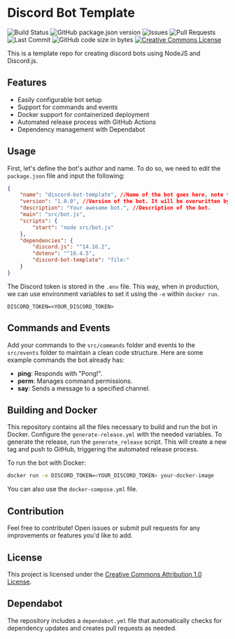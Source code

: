 # Discord Bot Template

![Build Status](https://github.com/ggfto/discord-bot-template/actions/workflows/generate-release.yml/badge.svg)
![GitHub package.json version](https://img.shields.io/github/package-json/v/ggfto/discord-bot-template?color=blue)
![Issues](https://img.shields.io/github/issues/ggfto/discord-bot-template.svg)
![Pull Requests](https://img.shields.io/github/issues-pr/ggfto/discord-bot-template.svg)
![Last Commit](https://img.shields.io/github/last-commit/ggfto/discord-bot-template.svg?color=blue)
![GitHub code size in bytes](https://img.shields.io/github/languages/code-size/ggfto/discord-bot-template)
[![Creative Commons License](https://licensebuttons.net/l/by/1.0/80x15.png)](https://creativecommons.org/licenses/by/1.0/)

This is a template repo for creating discord bots using NodeJS and Discord.js.

## Features

- Easily configurable bot setup
- Support for commands and events
- Docker support for containerized deployment
- Automated release process with GitHub Actions
- Dependency management with Dependabot

## Usage

First, let's define the bot's author and name. To do so, we need to edit the `package.json` file and input the following:

```json
{
    "name": "discord-bot-template", //Name of the bot goes here, note that in dependencies, we also use the same. Use '-' is a good practice.
    "version": "1.0.0", //Version of the bot. It will be overwritten by the `generate-release` script.
    "description": "Your awesome bot.", //Description of the bot.
    "main": "src/bot.js",
    "scripts": {
        "start": "node src/bot.js"
    },
    "dependencies": {
        "discord.js": "^14.16.2",
        "dotenv": "^16.4.5",
        "discord-bot-template": "file:"
    }
}
```

The Discord token is stored in the `.env` file. This way, when in production, we can use environment variables to set it using the `-e` within `docker run`.
```env
DISCORD_TOKEN=<YOUR_DISCORD_TOKEN>
```

## Commands and Events

Add your commands to the `src/commands` folder and events to the `src/events` folder to maintain a clean code structure. Here are some example commands the bot already has:

- **ping**: Responds with "Pong!".
- **perm**: Manages command permissions.
- **say**: Sends a message to a specified channel.

## Building and Docker

This repository contains all the files necessary to build and run the bot in Docker. Configure the `generate-release.yml` with the needed variables. To generate the release, run the `generate_release` script. This will create a new tag and push to GitHub, triggering the automated release process.

To run the bot with Docker:

```bash
docker run -e DISCORD_TOKEN=<YOUR_DISCORD_TOKEN> your-docker-image
```

You can also use the `docker-compose.yml` file.

## Contribution
Feel free to contribute! Open issues or submit pull requests for any improvements or features you'd like to add.

## License
This project is licensed under the [Creative Commons Attribution 1.0 License](https://creativecommons.org/licenses/by/1.0/).

## Dependabot

The repository includes a `dependabot.yml` file that automatically checks for dependency updates and creates pull requests as needed.